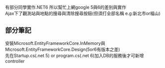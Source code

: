 有部分同學實作.NET6 所以幫忙上網google 5與6的差別與實作<BR>
Ajax下了觀測站與地點的搜尋與清除搜尋按鈕(但須打全部名稱 e.g:新北市or福山)
<BR>
## 部分筆記
安裝Microsoft.EntityFrameworkCore.InMemory與Microsoft.EntityFrameworkCore.Design(5or6有版本之差)
<BR>先在Startup.cs(.net 5) or program.cs(.net 6)加入DB的服務後才可新增controller
